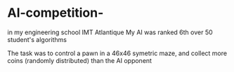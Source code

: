 # AI-competition-
in my engineering school IMT Atlantique
My AI was ranked 6th over 50 student's algorithms

The task was to control a pawn in a 46x46 symetric maze, and collect more coins (randomly distributed) than the AI opponent
